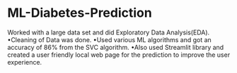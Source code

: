 # ML-Diabetes-Prediction
Worked with a large data set and did Exploratory Data Analysis(EDA).
•Cleaning of Data was done.
•Used various ML algorithms and got an accuracy of 86% from the SVC algorithm.
•Also used Streamlit library and created a user friendly local web page for the prediction to improve the user experience.
